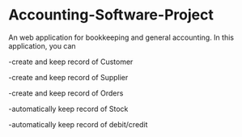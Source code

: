 # Accounting-Software-Project
An web application for bookkeeping and general accounting.
In this application, you can

-create and keep record of Customer

-create and keep record of Supplier

-create and keep record of Orders

-automatically keep record of Stock 

-automatically keep record of debit/credit
